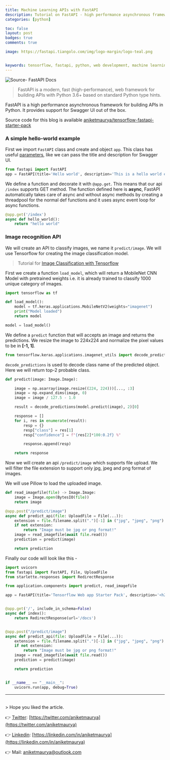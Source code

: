 ```yaml
---
title: Machine Learning APIs with FastAPI
description: Tutorial on FastAPI - high performance asynchronous framework for faster development of production ready APIs.
categories: [python]

toc: false
layout: post
badges: true
comments: true

image: https://fastapi.tiangolo.com/img/logo-margin/logo-teal.png


keywords: tensorflow, fastapi, python, web development, machine learning, computer vision
---
```


![](https://fastapi.tiangolo.com/img/logo-margin/logo-teal.png "Source- FastAPI Docs")

> FastAPI is a modern, fast (high-performance), web framework for building APIs with Python 3.6+ based on standard Python type hints.

FastAPI is a high performance asynchronous framework for building APIs in Python.
It provides support for Swagger UI out of the box.

Source code for this blog is available [aniketmaurya/tensorflow-fastapi-starter-pack](https://github.com/aniketmaurya/tensorflow-web-app-starter-pack)

### A simple hello-world example

First we import `FastAPI` class and create and object `app`. This class has useful [parameters](https://github.com/tiangolo/fastapi/blob/a6897963d5ff2c836313c3b69fc6062051c07a63/fastapi/applications.py#L30), like we can pass the title and description for Swagger UI.

```python
from fastapi import FastAPI
app = FastAPI(title='Hello world', description='This is a hello world example', version='0.0.1')
```

We define a function and decorate it with `@app.get`. This means that our api ``/index`` supports GET method. The function defined here is **async**, FastAPI automatically takes care of async and without async methods by creating a threadpool for the normal def functions and it uses async event loop for async functions.

```python
@app.get('/index')
async def hello_world():
    return "hello world"
```

### Image recognition API

We will create an API to classify images, we name it `predict/image`.
We will use Tensorflow for creating the image classification model.

> Tutorial for [Image Classification with Tensorflow](https://aniketmaurya.ml/blog/tensorflow/deep%20learning/2019/05/12/image-classification-with-tf2.html)

First we create a function `load_model`, which will return a MobileNet CNN Model with pretrained weights i.e. it is already trained to classify 1000 unique category of images.

```python
import tensorflow as tf

def load_model():
    model = tf.keras.applications.MobileNetV2(weights="imagenet")
    print("Model loaded")
    return model

model = load_model()
```

We define a `predict` function that will accepts an image and returns the predictions.
We resize the image to 224x224 and normalize the pixel values to be in **[-1, 1]**.

```python
from tensorflow.keras.applications.imagenet_utils import decode_predictions
```
`decode_predictions` is used to decode class name of the predicted object. 
Here we will return top-2 probable class.

```python
def predict(image: Image.Image):

    image = np.asarray(image.resize((224, 224)))[..., :3]
    image = np.expand_dims(image, 0)
    image = image / 127.5 - 1.0

    result = decode_predictions(model.predict(image), 2)[0]

    response = []
    for i, res in enumerate(result):
        resp = {}
        resp["class"] = res[1]
        resp["confidence"] = f"{res[2]*100:0.2f} %"

        response.append(resp)

    return response
```

Now we will create an api `/predict/image` which supports file upload. We will filter the file extension to support only jpg, jpeg and png format of images.

We will use Pillow to load the uploaded image.

```python
def read_imagefile(file) -> Image.Image:
    image = Image.open(BytesIO(file))
    return image
```

```python
@app.post("/predict/image")
async def predict_api(file: UploadFile = File(...)):
    extension = file.filename.split(".")[-1] in ("jpg", "jpeg", "png")
    if not extension:
        return "Image must be jpg or png format!"
    image = read_imagefile(await file.read())
    prediction = predict(image)

    return prediction
```

Finally our code will look like this -

```python
import uvicorn
from fastapi import FastAPI, File, UploadFile
from starlette.responses import RedirectResponse

from application.components import predict, read_imagefile

app = FastAPI(title='Tensorflow Web app Starter Pack', description='<h2>Try this app by uploading any image with `predict/image`</h2><br>by Aniket Maurya')


@app.get('/', include_in_schema=False)
async def index():
    return RedirectResponse(url='/docs')


@app.post("/predict/image")
async def predict_api(file: UploadFile = File(...)):
    extension = file.filename.split(".")[-1] in ("jpg", "jpeg", "png")
    if not extension:
        return "Image must be jpg or png format!"
    image = read_imagefile(await file.read())
    prediction = predict(image)

    return prediction


if __name__ == "__main__":
    uvicorn.run(app, debug=True)
```


<hr>
<br>
> Hope you liked the article.

👉 [Twitter](https://twitter.com/aniketmaurya): [https://twitter.com/aniketmaurya](https://twitter.com/aniketmaurya)

👉 [Linkedin](https://linkedin.com/in/aniketmaurya): [https://linkedin.com/in/aniketmaurya](https://linkedin.com/in/aniketmaurya)

👉 Mail: aniketmaurya@outlook.com
